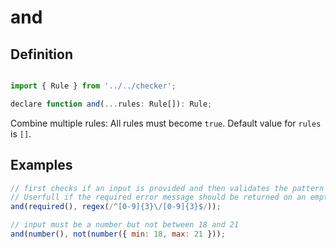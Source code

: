 # and

<!--- #RUN OUTPUT echo -e "## Definition\n\n\`\`\`js\n$(cat $(basename "$PWD").d.ts)\n\`\`\`" -->
<!--- #ECHO OUTPUT { -->
## Definition

```js

import { Rule } from '../../checker';

declare function and(...rules: Rule[]): Rule;
```
<!--- #ECHO } -->

Combine multiple rules: All rules must become `true`. Default value for `rules` is `[]`.

## Examples

```js
// first checks if an input is provided and then validates the pattern
// Userfull if the required error message should be returned on an empty input
and(required(), regex(/^[0-9]{3}\/[0-9]{3}$/));

// input must be a number but not between 18 and 21
and(number(), not(number({ min: 18, max: 21 }));
```
